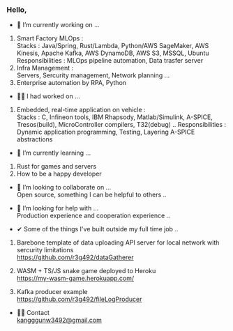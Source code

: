 ### Hello,

- 🔭 I’m currently working on ...  
1. Smart Factory MLOps :   
    Stacks : Java/Spring, Rust/Lambda, Python/AWS SageMaker, AWS Kinesis, Apache Kafka, AWS DynamoDB, AWS S3, MSSQL, Ubuntu   
    Responsibilities : MLOps pipeline automation, Data trasfer server  
2. Infra Management :  
    Servers, Sercurity management, Network planning ...
3. Enterprise automation by RPA, Python
  
  
    
- 🐱‍🚀 I had worked on ...  
1. Embedded, real-time application on vehicle :  
    Stacks : C, Infineon tools, IBM Rhapsody, Matlab/Simulink, A-SPICE, Tresos(build), MicroController compilers, T32(debug) ..
    Responsibilities : Dynamic application programming, Testing, Layering A-SPICE abstractions     
  
    
- 🌱 I’m currently learning ...  
1. Rust for games and servers
2. How to be a happy developer  
  
  
- 👯 I’m looking to collaborate on ...  
    Open source, something I can be helpful to others ..
  
  
- 🤔 I’m looking for help with ...  
    Production experience and cooperation experience ..
  
  

- ✔ Some of the things I've built outside my full time job ..

1. Barebone template of data uploading API server for local network with sercurity limitations  
https://github.com/r3g492/dataGatherer  
  
2. WASM + TS/JS snake game deployed to Heroku   
https://my-wasm-game.herokuapp.com/

3. Kafka producer example   
https://github.com/r3g492/fileLogProducer
    
  
- 🐱‍👤 Contact  
kangggunw3492@gmail.com

